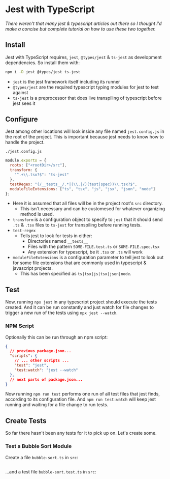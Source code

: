 # Jest with TypeScript

_There weren't that many jest & typescript articles out there so I thought I'd make a concise but complete tutorial on how to use these two together._

## Install

Jest with TypeScript requires, `jest`, `@types/jest` & `ts-jest` as development dependencies. So install them with:

```bash
npm i -D jest @types/jest ts-jest
```

- `jest` is the jest framework itself including its runner
- `@types/jest` are the required typescript typing modules for jest to test against
- `ts-jest` is a preprocessor that does live transpiling of typescript before jest sees it

## Configure

Jest among other locations will look inside any file named `jest.config.js` in the root of the project. This is important because jest needs to know how to handle the project.

`./jest.config.js`

```js
module.exports = {
  roots: ["<rootDir>/src"],
  transform: {
    "^.+\\.tsx?$": "ts-jest"
  },
  testRegex: "(/__tests__/.*|(\\.|/)(test|spec))\\.tsx?$",
  moduleFileExtensions: ["ts", "tsx", "js", "jsx", "json", "node"]
};
```

- Here it is assumed that all files will be in the project root's `src` directory.
  - This isn't necessary and can be customesed for whatever organizing method is used.
- `transform` is a configuration object to specify to `jest` that it should send `.ts` & `.tsx` files to `ts-jest` for transpiling before running tests.
- `test-regex`
  - Tells jest to look for tests in either:
    - Directories named `__tests__`
    - Files with the pattern `SOME-FILE.test.ts` or `SOME-FILE.spec.tsx`
    - Any extension for typescript, be it `.tsx` or `.ts` will work
- `moduleFileExtensions` is a configuration parameter to tell jest to look out for some file extensions that are commonly used in typescript & javascript projects.
  - This has been specified as `ts|tsx|js|tsx|json|node`.

## Test

Now, running `npx jest` in any typescript project should execute the tests created. And it can be run constantly and just watch for file changes to trigger a new run of the tests using `npx jest --watch`.

### NPM Script

Optionally this can be run through an npm script:

```json
{
  // previous package.json...
  "scripts": {
    // ... other scripts ...
    "test": "jest",
    "test:watch": "jest --watch"
  },
  // next parts of package.json...
}
```

Now running `npm run test` performs one run of all test files that jest finds, according to its configuration file. And `npm run test:watch` will keep jest running and waiting for a file change to run tests.

## Create Tests

So far there hasn't been any tests for it to pick up on. Let's create some.

### Test a Bubble Sort Module

Create a file `bubble-sort.ts` in `src`:

```ts

```

...and a test file `bubble-sort.test.ts` in `src`:

```ts
```


